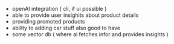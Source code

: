 
- openAI integration ( cli, if ui possible )
- able to provide user  insighits about product details
- providing promoted products
- ability to adding car stuff also good to have
- some vector db ( where ai fetches infor and provides insights )



